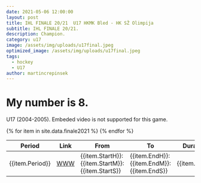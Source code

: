 ```yaml
---
date: 2021-05-06 12:00:00
layout: post
title: IHL FINALE 20/21  U17 HKMK Bled - HK SŽ Olimpija
subtitle: IHL FINALE 20/21.
description: Champion.
category: u17
image: /assets/img/uploads/u17final.jpeg
optimized_image: /assets/img/uploads/u17final.jpeg
tags:
  - hockey
  - U17
author: martincrepinsek
---
```

# My number is 8.
U17 (2004-2005). Embeded video is not supported for this game.

<table>
  <thead>
    <tr>
      <th>Period</th>
      <th>Link</th>
      <th>From</th>
      <th>To</th>
      <th>Duration</th>
      <th>Comment</th>
    </tr>
  </thead>
  <tbody>
  {% for item in site.data.finale2021 %}
    <tr>
      <td>{{item.Period}}</td>
      <td><a href="https://youtu.be/{{item.id}}?start={{item.Start}}&amp;end={{item.End}}">WWW</a></td>
      <td>{{item.StartH}}:{{item.StartM}}:{{item.StartS}}</td>
      <td>{{item.EndH}}:{{item.EndM}}:{{item.EndS}}</td>
      <td>{{item.Total}}</td>
      <td>{{item.Comment}}</td>
    </tr>
    {% endfor %}
  </tbody>
</table>


